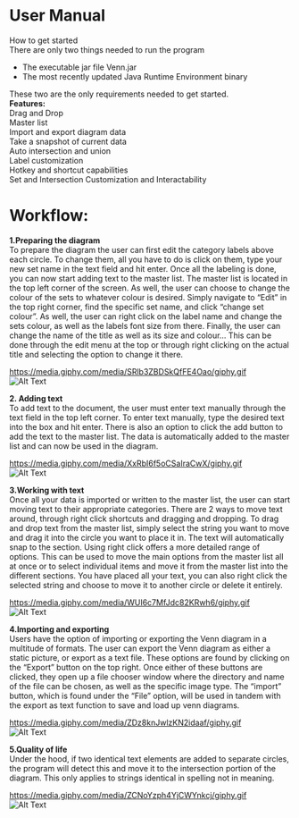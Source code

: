<h1 class="code-line" data-line-start=0 data-line-end=1 ><a id="User_Manual_0"></a>User Manual</h1>
<p class="has-line-data" data-line-start="1" data-line-end="3">How to get started<br>
There are only two things needed to run the program</p>
<ul>
<li class="has-line-data" data-line-start="3" data-line-end="4">The executable jar file Venn.jar</li>
<li class="has-line-data" data-line-start="4" data-line-end="6">The most recently updated Java Runtime Environment binary</li>
</ul>
<p class="has-line-data" data-line-start="6" data-line-end="16">These two are the only requirements needed to get started.<br>
<strong><strong>Features:</strong></strong><br>
Drag and Drop<br>
Master list<br>
Import and export diagram data<br>
Take a snapshot of current data<br>
Auto intersection and union<br>
Label customization<br>
Hotkey and shortcut capabilities<br>
Set and Intersection Customization and Interactability</p>
<h1 class="code-line" data-line-start=16 data-line-end=17 ><a id="Workflow_16"></a>Workflow:</h1>
<p class="has-line-data" data-line-start="17" data-line-end="19"><strong>1.Preparing the diagram</strong><br>
To prepare the diagram the user can first edit the category labels above each circle. To change them, all you have to do is click on them, type your new set name in the text field and hit enter. Once all the labeling is done, you can now start adding text to the master list. The master list is located in the top left corner of the screen. As well, the user can choose to change the colour of the sets to whatever colour is desired. Simply navigate to “Edit” in the top right corner, find the specific set name, and click “change set colour”. As well, the user can right click on the label name and change the sets colour, as well as the labels font size from there. Finally, the user can change the name of the title as well as its size and colour… This can be done through the edit menu at the top or through right clicking on the actual title and selecting the option to change it there.</p>
<p class="has-line-data" data-line-start="20" data-line-end="22"><a href="https://media.giphy.com/media/SRlb3ZBDSkQfFE4Oao/giphy.gif">https://media.giphy.com/media/SRlb3ZBDSkQfFE4Oao/giphy.gif</a><br>
<img src="https://media.giphy.com/media/SRlb3ZBDSkQfFE4Oao/giphy.gif" alt="Alt Text"></p>
<p class="has-line-data" data-line-start="23" data-line-end="25"><strong>2. Adding text</strong><br>
To add text to the document, the user must enter text manually through the text field in the top left corner. To enter text manually, type the desired text into the box and hit enter. There is also an option to click the add button to add the text to the master list. The data is automatically added to the master list and can now be used in the diagram.</p>
<p class="has-line-data" data-line-start="26" data-line-end="28"><a href="https://media.giphy.com/media/XxRbI6f5oCSaIraCwX/giphy.gif">https://media.giphy.com/media/XxRbI6f5oCSaIraCwX/giphy.gif</a><br>
<img src="https://media.giphy.com/media/XxRbI6f5oCSaIraCwX/giphy.gif" alt="Alt Text"></p>
<p class="has-line-data" data-line-start="29" data-line-end="31"><strong>3.Working with text</strong><br>
Once all your data is imported or written to the master list, the user can start moving text to their appropriate categories. There are 2 ways to move text around, through right click shortcuts and dragging and dropping. To drag and drop text from the master list, simply select the string you want to move and drag it into the circle you want to place it in. The text will automatically snap to the section. Using right click offers a more detailed range of options. This can be used to move the main options from the master list all at once or to select individual items and move it from the master list into the different sections. You have placed all your text, you can also right click the selected string and choose to move it to another circle or delete it entirely.</p>
<p class="has-line-data" data-line-start="32" data-line-end="34"><a href="https://media.giphy.com/media/WUI6c7MfJdc82KRwh6/giphy.gif">https://media.giphy.com/media/WUI6c7MfJdc82KRwh6/giphy.gif</a><br>
<img src="https://media.giphy.com/media/WUI6c7MfJdc82KRwh6/giphy.gif" alt="Alt Text"></p>
<p class="has-line-data" data-line-start="35" data-line-end="37"><strong>4.Importing and exporting</strong><br>
Users have the option of importing or exporting the Venn diagram in a multitude of formats. The user can export the Venn diagram as either a static picture, or export as a text file. These options are found by clicking on the “Export” button on the top right. Once either of these buttons are clicked, they open up a file chooser window where the directory and name of the file can be chosen, as well as the specific image type. The “import” button, which is found under the “File” option, will be used in tandem with the export as text function to save and load up venn diagrams.</p>
<p class="has-line-data" data-line-start="38" data-line-end="40"><a href="https://media.giphy.com/media/ZDz8knJwlzKN2idaaf/giphy.gif">https://media.giphy.com/media/ZDz8knJwlzKN2idaaf/giphy.gif</a><br>
<img src="https://media.giphy.com/media/ZDz8knJwlzKN2idaaf/giphy.gif" alt="Alt Text"></p>
<p class="has-line-data" data-line-start="41" data-line-end="43"><strong>5.Quality of life</strong><br>
Under the hood, if two identical text elements are added to separate circles, the program will detect this and move it to the intersection portion of the diagram. This only applies to strings identical in spelling not in meaning.</p>
<p class="has-line-data" data-line-start="44" data-line-end="46"><a href="https://media.giphy.com/media/ZCNoYzph4YjCWYnkcj/giphy.gif">https://media.giphy.com/media/ZCNoYzph4YjCWYnkcj/giphy.gif</a><br>
<img src="https://media.giphy.com/media/ZCNoYzph4YjCWYnkcj/giphy.gif" alt="Alt Text"></p>
